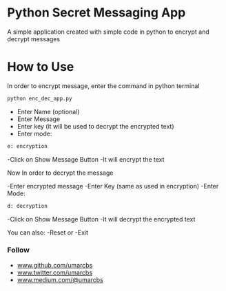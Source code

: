 # Python Secret Messaging App
A simple application created with simple code in python to encrypt and decrypt messages

# How to Use
In order to encrypt message, enter the command in python terminal
```sh
python enc_dec_app.py
```
- Enter Name (optional)
- Enter Message
- Enter key (it will be used to decrypt the encrypted text)
- Enter mode:
```sh
e: encryption
```
-Click on Show Message Button
-It will encrypt the text

Now In order to decrypt the message

-Enter encrypted message
-Enter Key (same as used in encryption) 
-Enter Mode:
```sh
d: decryption
```
-Click on Show Message Button
-It will decrypt the encrypted text


You can also:
-Reset 
or
-Exit

### Follow
- www.github.com/umarcbs
- www.twitter.com/umarcbs
- www.medium.com/@umarcbs
